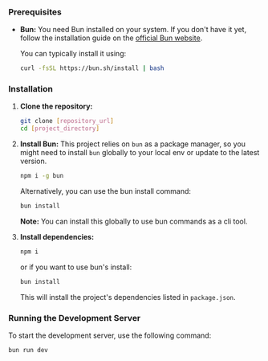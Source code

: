 ### Prerequisites

*   **Bun:** You need Bun installed on your system. If you don't have it yet, follow the installation guide on the [official Bun website](https://bun.sh/docs/installation).

    You can typically install it using:

    ```bash
    curl -fsSL https://bun.sh/install | bash
    ```

### Installation

1.  **Clone the repository:**
    ```bash
    git clone [repository_url]
    cd [project_directory]
    ```
2.  **Install Bun:**
    This project relies on `bun` as a package manager, so you might need to install `bun` globally to your local env or update to the latest version.

    ```bash
    npm i -g bun
    ```
   
    Alternatively, you can use the bun install command:

    ```bash
    bun install
    ```
    **Note:** You can install this globally to use bun commands as a cli tool.
3.  **Install dependencies:**
    ```bash
    npm i
    ```
    or if you want to use bun's install:
    ```bash
    bun install
    ```
    This will install the project's dependencies listed in `package.json`.

### Running the Development Server

To start the development server, use the following command:

```bash
bun run dev
